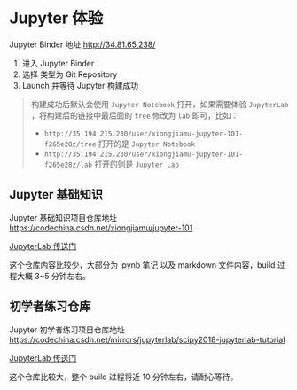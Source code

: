 # Jupyter 体验

Jupyter Binder 地址 <http://34.81.65.238/>

1. 进入 Jupyter Binder
2. 选择 类型为 Git Repository
3. Launch 并等待 Jupyter 构建成功

> 构建成功后默认会使用 `Jupyter Notebook` 打开，如果需要体验 `JupyterLab` ，将构建后的链接中最后面的 `tree` 修改为 `lab` 即可，比如：
>
> - `http://35.194.215.230/user/xiongjiamu-jupyter-101-f265e28z/tree`  打开的是 `Jupyter Notebook`
> - `http://35.194.215.230/user/xiongjiamu-jupyter-101-f265e28z/lab` 打开的则是 `Jupyter Lab`



## Jupyter 基础知识

Jupyter 基础知识项目仓库地址 <https://codechina.csdn.net/xiongjiamu/jupyter-101>

[JupyterLab 传送门](http://34.81.65.238/v2/git/https%3A%2F%2Fcodechina.csdn.net%2Fxiongjiamu%2Fjupyter-101/HEAD)

这个仓库内容比较少，大部分为 ipynb 笔记 以及 markdown 文件内容，build 过程大概 3~5 分钟左右。


## 初学者练习仓库

Jupyter 初学者练习项目仓库地址 <https://codechina.csdn.net/mirrors/jupyterlab/scipy2018-jupyterlab-tutorial>

[JupyterLab 传送门](http://34.81.65.238/v2/git/https%3A%2F%2Fcodechina.csdn.net%2Fmirrors%2Fjupyterlab%2Fscipy2018-jupyterlab-tutorial/HEAD)

这个仓库比较大，整个 build 过程将近 10 分钟左右，请耐心等待。